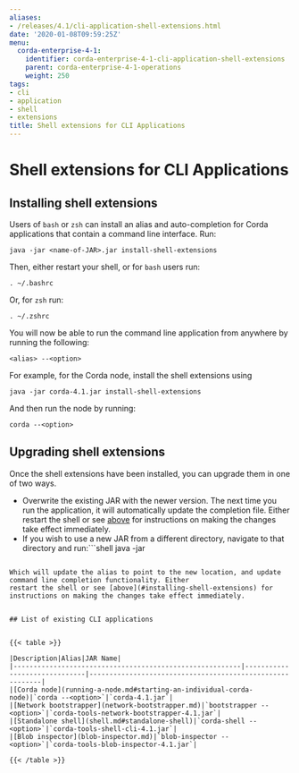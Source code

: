 ```yaml
---
aliases:
- /releases/4.1/cli-application-shell-extensions.html
date: '2020-01-08T09:59:25Z'
menu:
  corda-enterprise-4-1:
    identifier: corda-enterprise-4-1-cli-application-shell-extensions
    parent: corda-enterprise-4-1-operations
    weight: 250
tags:
- cli
- application
- shell
- extensions
title: Shell extensions for CLI Applications
---
```



# Shell extensions for CLI Applications



## Installing shell extensions

Users of `bash` or `zsh` can install an alias and auto-completion for Corda applications that contain a command line interface. Run:

```shell
java -jar <name-of-JAR>.jar install-shell-extensions
```

Then, either restart your shell, or for `bash` users run:

```shell
. ~/.bashrc
```

Or, for `zsh` run:

```shell
. ~/.zshrc
```

You will now be able to run the command line application from anywhere by running the following:

```shell
<alias> --<option>
```

For example, for the Corda node, install the shell extensions using

```shell
java -jar corda-4.1.jar install-shell-extensions
```

And then run the node by running:

```shell
corda --<option>
```


## Upgrading shell extensions

Once the shell extensions have been installed, you can upgrade them in one of two ways.


* Overwrite the existing JAR with the newer version. The next time you run the application, it will automatically update
the completion file. Either restart the shell or see [above](#installing-shell-extensions) for instructions
on making the changes take effect immediately.
* If you wish to use a new JAR from a different directory, navigate to that directory and run:```shell
java -jar <name-of-JAR>
```

Which will update the alias to point to the new location, and update command line completion functionality. Either
restart the shell or see [above](#installing-shell-extensions) for instructions on making the changes take effect immediately.


## List of existing CLI applications


{{< table >}}

|Description|Alias|JAR Name|
|---------------------------------------------------------|------------------------------|----------------------------------------------------------|
|[Corda node](running-a-node.md#starting-an-individual-corda-node)|`corda --<option>`|`corda-4.1.jar`|
|[Network bootstrapper](network-bootstrapper.md)|`bootstrapper --<option>`|`corda-tools-network-bootstrapper-4.1.jar`|
|[Standalone shell](shell.md#standalone-shell)|`corda-shell --<option>`|`corda-tools-shell-cli-4.1.jar`|
|[Blob inspector](blob-inspector.md)|`blob-inspector --<option>`|`corda-tools-blob-inspector-4.1.jar`|

{{< /table >}}

